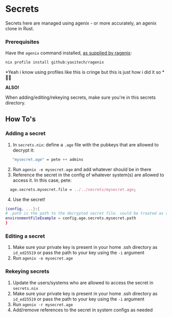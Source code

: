 # Secrets

Secrets here are managed using agenix - or more accurately, an agenix clone in Rust.

### Prerequisites

Have the `agenix` command installed, [as supplied by ragenix](https://github.com/yaxitech/ragenix?tab=readme-ov-file#usage):

```sh
nix profile install github:yaxitech/ragenix
```

*Yeah i know using profiles like this is cringe but this is just how i did it so *🤷‍♂️

**ALSO!**

When adding/editing/rekeying secrets, make sure you're in this secrets directory.

## How To's

### Adding a secret

1. In `secrets.nix`: define a `.age` file with the pubkeys that are allowed to decrypt it:

```nix
   "mysecret.age" = pete ++ admins
```

2. Run `agenix -e mysecret.age` and add whatever should be in there
3. Reference the secret in the config of whatever system(s) are allowed to access it. In this case, pete:

```nix
  age.secrets.mysecret.file = ../../secrets/mysecret.age;
```

4. Use the secret!

```nix
{config, ...}:{
# .path is the path to the decrypted secret file. could be treated as a .env file, or read in as part of a command, or whatever
environmentFileExample = config.age.secrets.mysecret.path
}
```

### Editing a secret

1. Make sure your private key is present in your home .ssh directory as `id_ed25519` or pass the path to your key using the `-i` argument
2. Run `agenix -e mysecret.age`

### Rekeying secrets

1. Update the users/systems who are allowed to access the secret in `secrets.nix`
2. Make sure your private key is present in your home .ssh directory as `id_ed25519` or pass the path to your key using the `-i` argument
3. Run `agenix -r mysecret.age`
4. Add/remove references to the secret in system configs as needed

